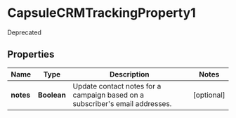 

# CapsuleCRMTrackingProperty1

Deprecated

## Properties

| Name | Type | Description | Notes |
|------------ | ------------- | ------------- | -------------|
|**notes** | **Boolean** | Update contact notes for a campaign based on a subscriber&#39;s email addresses. |  [optional] |



